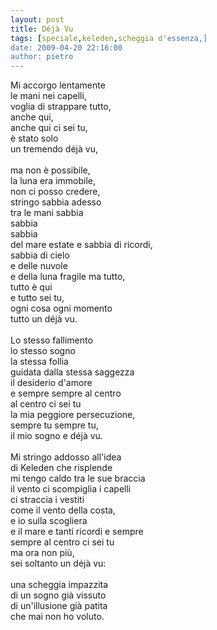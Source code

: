 ```yaml
---
layout: post
title: Déjà Vu
tags: [speciale,keleden,scheggia d'essenza,]
date: 2009-04-20 22:16:00
author: pietro
---
```

Mi accorgo lentamente<br/>le mani nei capelli,<br/>voglia di strappare tutto,<br/>anche qui,<br/>anche qui ci sei tu,<br/>è stato solo<br/>un tremendo déjà vu,<br/><br/>ma non è possibile,<br/>la luna era immobile,<br/>non ci posso credere,<br/>stringo sabbia adesso<br/>tra le mani sabbia<br/>sabbia<br/>sabbia<br/>del mare estate e sabbia di ricordi,<br/>sabbia di cielo<br/>e delle nuvole<br/>e della luna fragile ma tutto,<br/>tutto è qui<br/>e tutto sei tu,<br/>ogni cosa ogni momento<br/>tutto un déjà vu.<br/><br/>Lo stesso fallimento<br/>lo stesso sogno<br/>la stessa follia<br/>guidata dalla stessa saggezza<br/>il desiderio d'amore<br/>e sempre sempre al centro<br/>al centro ci sei tu<br/>la mia peggiore persecuzione,<br/>sempre tu sempre tu,<br/>il mio sogno e déjà vu.<br/><br/>Mi stringo addosso all'idea<br/>di Keleden che risplende<br/>mi tengo caldo tra le sue braccia<br/>il vento ci scompiglia i capelli<br/>ci straccia i vestiti<br/>come il vento della costa,<br/>e io sulla scogliera<br/>e il mare e tanti ricordi e sempre<br/>sempre al centro ci sei tu<br/>ma ora non più,<br/>sei soltanto un déjà vu:<br/><br/>una scheggia impazzita<br/>di un sogno già vissuto<br/>di un'illusione già patita<br/>che mai non ho voluto.
